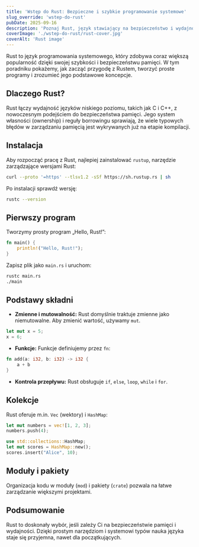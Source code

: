 ```yaml
---
title: 'Wstęp do Rust: Bezpieczne i szybkie programowanie systemowe'
slug_override: 'wstep-do-rust'
pubDate: 2025-09-16
description: 'Poznaj Rust, język stawiający na bezpieczeństwo i wydajność, i odkryj, jak tworzyć szybkie oraz niezawodne aplikacje.'
coverImage: './wstep-do-rust/rust-cover.jpg'
coverAlt: 'Rust image'
---
```


Rust to język programowania systemowego, który zdobywa coraz większą popularność dzięki swojej szybkości i bezpieczeństwu pamięci. W tym poradniku pokażemy, jak zacząć przygodę z Rustem, tworzyć proste programy i zrozumieć jego podstawowe koncepcje.

## Dlaczego Rust?

Rust łączy wydajność języków niskiego poziomu, takich jak C i C++, z nowoczesnym podejściem do bezpieczeństwa pamięci. Jego system własności (ownership) i reguły borrowingu sprawiają, że wiele typowych błędów w zarządzaniu pamięcią jest wykrywanych już na etapie kompilacji.

## Instalacja

Aby rozpocząć pracę z Rust, najlepiej zainstalować `rustup`, narzędzie zarządzające wersjami Rust:

```bash
curl --proto '=https' --tlsv1.2 -sSf https://sh.rustup.rs | sh
```

Po instalacji sprawdź wersję:

```bash
rustc --version
```

## Pierwszy program

Tworzymy prosty program „Hello, Rust!”:

```rust
fn main() {
    println!("Hello, Rust!");
}
```

Zapisz plik jako `main.rs` i uruchom:

```bash
rustc main.rs
./main
```

## Podstawy składni

- **Zmienne i mutowalność:** Rust domyślnie traktuje zmienne jako niemutowalne. Aby zmienić wartość, używamy `mut`.

```rust
let mut x = 5;
x = 6;
```

- **Funkcje:** Funkcje definiujemy przez `fn`:

```rust
fn add(a: i32, b: i32) -> i32 {
    a + b
}
```

- **Kontrola przepływu:** Rust obsługuje `if`, `else`, `loop`, `while` i `for`.

## Kolekcje

Rust oferuje m.in. `Vec` (wektory) i `HashMap`:

```rust
let mut numbers = vec![1, 2, 3];
numbers.push(4);

use std::collections::HashMap;
let mut scores = HashMap::new();
scores.insert("Alice", 10);
```

## Moduły i pakiety

Organizacja kodu w moduły (`mod`) i pakiety (`crate`) pozwala na łatwe zarządzanie większymi projektami.

## Podsumowanie

Rust to doskonały wybór, jeśli zależy Ci na bezpieczeństwie pamięci i wydajności. Dzięki prostym narzędziom i systemowi typów nauka języka staje się przyjemna, nawet dla początkujących.
